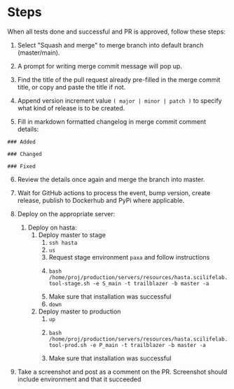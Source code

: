 # Steps

When all tests done and successful and PR is approved, follow these steps:

1. Select "Squash and merge" to merge branch into default branch (master/main).


2. A prompt for writing merge commit message will pop up.


3. Find the title of the pull request already pre-filled in the merge commit title, or copy and paste 
the title if not.


4. Append version increment value `( major | minor | patch )` to specify what kind of release is to be created.


5. Fill in markdown formatted changelog in merge commit comment details:

` ### Added `

` ### Changed `

` ### Fixed `

6. Review the details once again and merge the branch into master.


7. Wait for GitHub actions to process the event, bump version, create release, publish to Dockerhub and PyPi where applicable.

8. Deploy on the appropriate server:
    1. Deploy on hasta:
        1. Deploy master to stage
            1. `ssh hasta`
            1. `us`
            1. Request stage environment `paxa` and follow instructions
            1. ```Shell
               bash /home/proj/production/servers/resources/hasta.scilifelab.se/update-tool-stage.sh -e S_main -t trailblazer -b master -a
               ```
            1. Make sure that installation was successful
            1. `down`
        1. Deploy master to production
            1. `up`
            1. ```Shell
               bash /home/proj/production/servers/resources/hasta.scilifelab.se/update-tool-prod.sh -e P_main -t trailblazer -b master -a
               ```
            1. Make sure that installation was successful
1. Take a screenshot and post as a comment on the PR. Screenshot should include environment and that it succeeded
